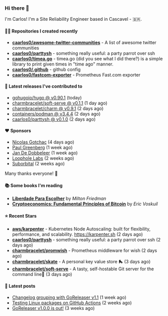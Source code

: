 ### Hi there 👋

I'm Carlos! I'm a Site Reliability Engineer based in Cascavel - 🇧🇷.

#### 👨‍💻 Repositories I created recently
- **[caarlos0/awesome-twitter-communities](https://github.com/caarlos0/awesome-twitter-communities)** - A list of awesome twitter communities
- **[caarlos0/parttysh](https://github.com/caarlos0/parttysh)** - something really useful: a party parrot over ssh
- **[caarlos0/timea.go](https://github.com/caarlos0/timea.go)** - timea.go (did you see what I did there?) is a simple library to print given times in &#34;time ago&#34; manner.
- **[caarlos0/.github](https://github.com/caarlos0/.github)** - github config
- **[caarlos0/fastcom-exporter](https://github.com/caarlos0/fastcom-exporter)** - Prometheus Fast.com exporter

#### 🚀 Latest releases I've contributed to


- [gohugoio/hugo @ v0.90.1](https://github.com/gohugoio/hugo/releases/tag/v0.90.1) (today)
- [charmbracelet/soft-serve @ v0.1.1](https://github.com/charmbracelet/soft-serve/releases/tag/v0.1.1) (1 day ago)
- [charmbracelet/charm @ v0.9.1](https://github.com/charmbracelet/charm/releases/tag/v0.9.1) (2 days ago)
- [containers/podman @ v3.4.4](https://github.com/containers/podman/releases/tag/v3.4.4) (2 days ago)
- [caarlos0/parttysh @ v0.1.0](https://github.com/caarlos0/parttysh/releases/tag/v0.1.0) (2 days ago)

#### ❤️ Sponsors
- [Nicolas Gotchac](https://github.com/ngotchac) (4 days ago)
- [Paul Greenberg](https://github.com/greenpau) (1 week ago)
- [Jan De Dobbeleer](https://github.com/JanDeDobbeleer) (1 week ago)
- [Loophole Labs](https://github.com/loopholelabs) (2 weeks ago)
- [Suborbital](https://github.com/suborbital) (2 weeks ago)

Many thanks everyone! 🙏

#### 📚 Some books I'm reading
- **[Liberdade Para Escolher](https://www.goodreads.com/book/show/17238591-liberdade-para-escolher)** by _Milton Friedman_
- **[Cryptoeconomics: Fundamental Principles of Bitcoin](https://www.goodreads.com/book/show/56919322-cryptoeconomics)** by _Eric Voskuil_

#### ⭐ Recent Stars


- **[aws/karpenter](https://github.com/aws/karpenter)** - Kubernetes Node Autoscaling: built for flexibility, performance, and scalability. https://karpenter.sh (2 days ago)
- **[caarlos0/parttysh](https://github.com/caarlos0/parttysh)** - something really useful: a party parrot over ssh (2 days ago)
- **[charmbracelet/promwish](https://github.com/charmbracelet/promwish)** - Prometheus middleware for wish (2 days ago)
- **[charmbracelet/skate](https://github.com/charmbracelet/skate)** - A personal key value store 🛼 (3 days ago)
- **[charmbracelet/soft-serve](https://github.com/charmbracelet/soft-serve)** - A tasty, self-hostable Git server for the command line🍦 (3 days ago)

#### 📄 Latest posts
- [Changelog grouping with GoReleaser v1.1](https://carlosbecker.com/posts/goreleaser-changelog-groups/) (1 week ago)
- [Testing Linux packages on GitHub Actions](https://carlosbecker.com/posts/linux-pkgs-github-actions/) (2 weeks ago)
- [GoReleaser v1.0.0 is out!](https://carlosbecker.com/posts/goreleaser-v1/) (3 weeks ago)
